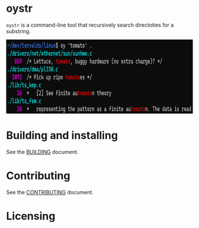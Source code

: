 # oystr

`oystr` is a command-line tool that recursively search directoties for a substring.

<p>
  <img height="200" src="images/demo.png"/>  
</p>

# Building and installing

See the [BUILDING](BUILDING.md) document.

# Contributing

See the [CONTRIBUTING](CONTRIBUTING.md) document.

# Licensing

<!--
Please go to https://choosealicense.com/ and choose a license that fits your
needs. GNU GPLv3 is a pretty nice option ;-)
-->
